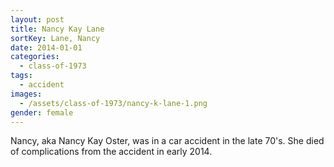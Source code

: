 ```yaml
---
layout: post
title: Nancy Kay Lane
sortKey: Lane, Nancy
date: 2014-01-01
categories:
  - class-of-1973
tags:
  - accident
images:
  - /assets/class-of-1973/nancy-k-lane-1.png
gender: female
---
```

Nancy, aka Nancy Kay Oster, was in a car accident in the late 70's.  She died of complications from the accident in early 2014.
